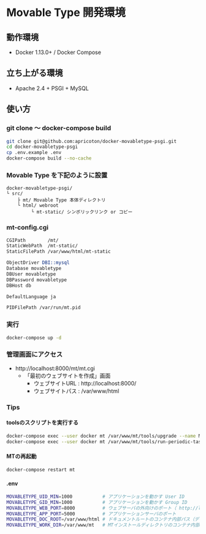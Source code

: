 # Movable Type 開発環境
## 動作環境
* Docker 1.13.0+ / Docker Compose

## 立ち上がる環境
* Apache 2.4 + PSGI + MySQL

## 使い方
### git clone 〜 docker-compose build
```bash
git clone git@github.com:apricoton/docker-movabletype-psgi.git
cd docker-movabletype-psgi
cp .env.example .env
docker-compose build --no-cache
```

### Movable Type を下記のように設置
```
docker-movabletype-psgi/
└ src/
    ├ mt/ Movable Type 本体ディレクトリ
    └ html/ webroot
         └ mt-static/ シンボリックリンク or コピー
```

### mt-config.cgi
```perl
CGIPath        /mt/
StaticWebPath  /mt-static/
StaticFilePath /var/www/html/mt-static

ObjectDriver DBI::mysql
Database movabletype
DBUser movabletype
DBPassword movabletype
DBHost db

DefaultLanguage ja

PIDFilePath /var/run/mt.pid
```

### 実行
```bash
docker-compose up -d
```

### 管理画面にアクセス
* http://localhost:8000/mt/mt.cgi
    * 「最初のウェブサイトを作成」画面
        * ウェブサイトURL : http://localhost:8000/
        * ウェブサイトパス : /var/www/html

### Tips
#### toolsのスクリプトを実行する
```bash
docker-compose exec --user docker mt /var/www/mt/tools/upgrade --name Melody
docker-compose exec --user docker mt /var/www/mt/tools/run-periodic-tasks
```

#### MTの再起動
```bash
docker-compose restart mt
```

#### .env
```bash
MOVABLETYPE_UID_MIN=1000           # アプリケーションを動かす User ID
MOVABLETYPE_GID_MIN=1000           # アプリケーションを動かす Group ID
MOVABLETYPE_WEB_PORT=8000          # ウェブサーバの外向けのポート（ http://localhost:8000/ ）
MOVABLETYPE_APP_PORT=5000          # アプリケーションサーバのポート
MOVABLETYPE_DOC_ROOT=/var/www/html # ドキュメントルートのコンテナ内部パス（デフォルトでは ./src が /var/www になっている）
MOVABLETYPE_WORK_DIR=/var/www/mt   # MTインストールディレクトリのコンテナ内部パス
```